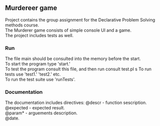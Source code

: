 ## Murdereer game
Project contains the group assignment for the Declarative Problem Solving methods course.  
The Murderer game consists of simple console UI and a game.  
The project includes tests as well. 

### Run  
The file main should be consulted into the memory before the start.   
To start the program type 'start.'  
To test the program consult this file, and then run consult test.pl  s
To run tests use 'test1.' 'test2.' etc.  
To run the test suite use 'runTests'.  

### Documentation  
The documentation includes directives: 
    @descr - function sescription.  
    @expected - expected result.  
    @param* - arguements description.  
    @date.  
